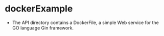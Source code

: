 # dockerExample
* The API directory contains a DockerFile, a simple Web service for the GO language Gin framework.
